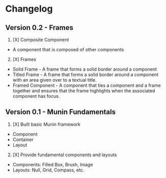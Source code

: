 # Changelog

## Version 0.2 - Frames
1. [X] Composite Component
 * A component that is composed of other components
2. [X] Frames
 * Solid Frame - A frame that forms a solid border around a component
 * Titled Frame - A frame that forms a solid border around a component
   with an area given over to a textual title.
 * Framed Component - A component that ties a component and a frame
   together and ensures that the frame highlights when the associated
   component has focus.

## Version 0.1 - Munin Fundamentals
1. [X] Built basic Munin framework
 * Component
 * Container
 * Layout
2. [X] Provide fundamental components and layouts
 * Components: Filled Box, Brush, Image
 * Layouts: Null, Grid, Compass, etc.

